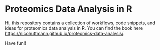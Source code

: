 # Proteomics Data Analysis in R

Hi, this repository contains a collection of workflows, code snippets, and ideas for proteomics data analysis in R. You can find the book here https://nicohuttmann.github.io/proteomics-data-analysis/.

Have fun!!